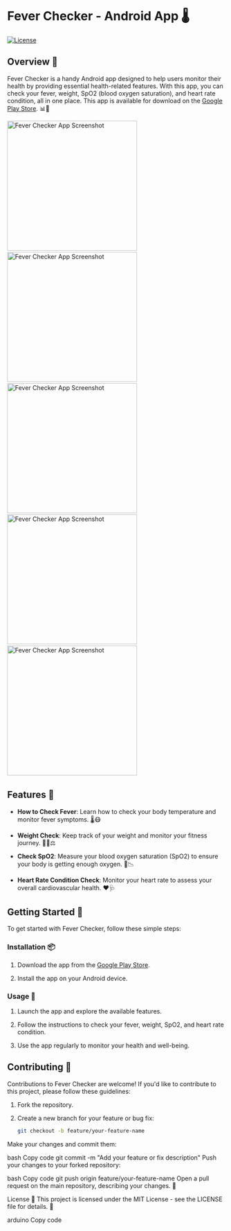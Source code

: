 # Fever Checker - Android App 🌡️

[![License](https://img.shields.io/badge/License-MIT-blue.svg)](LICENSE)

## Overview 📱

Fever Checker is a handy Android app designed to help users monitor their health by providing essential health-related features. With this app, you can check your fever, weight, SpO2 (blood oxygen saturation), and heart rate condition, all in one place. This app is available for download on the [Google Play Store](https://play.google.com/store/apps/details?id=fever.checker.feverchecker). 📊🏥

<!-- Replace 'IMAGE_URL' with the actual URL of your app's image -->
<img src="https://github.com/chirag99044/FeverChecker/assets/123812544/eaaf008e-28f6-415e-8b9b-3a21dd17ef5c" alt="Fever Checker App Screenshot" width="300" />&nbsp;&nbsp;&nbsp;&nbsp;&nbsp;&nbsp;&nbsp;&nbsp;
<img src="https://github.com/chirag99044/FeverChecker/assets/123812544/c25b4d48-2cfa-4304-8640-c32163b1bccd" alt="Fever Checker App Screenshot" width="300" />&nbsp;&nbsp;&nbsp;&nbsp;
<img src="https://github.com/chirag99044/FeverChecker/assets/123812544/ac47b722-b2e8-478a-ac17-1ab5105bd550" alt="Fever Checker App Screenshot" width="300" />&nbsp;&nbsp;&nbsp;&nbsp;&nbsp;&nbsp;&nbsp;&nbsp;
<img src="https://github.com/chirag99044/FeverChecker/assets/123812544/a41f5357-2213-43d9-b85f-a9a7dc5fd7c4" alt="Fever Checker App Screenshot" width="300" />&nbsp;&nbsp;&nbsp;&nbsp;
<img src="https://github.com/chirag99044/FeverChecker/assets/123812544/90c96bf0-7d53-4bdc-923b-9b25298d2b4c" alt="Fever Checker App Screenshot" width="300" />&nbsp;&nbsp;&nbsp;&nbsp;

## Features 🌟

- **How to Check Fever**: Learn how to check your body temperature and monitor fever symptoms. 🌡️😷

- **Weight Check**: Keep track of your weight and monitor your fitness journey. 🏋️‍♀️⚖️

- **Check SpO2**: Measure your blood oxygen saturation (SpO2) to ensure your body is getting enough oxygen. 💉📉

- **Heart Rate Condition Check**: Monitor your heart rate to assess your overall cardiovascular health. ❤️🩺

## Getting Started 🚀

To get started with Fever Checker, follow these simple steps:

### Installation 📦

1. Download the app from the [Google Play Store](https://play.google.com/store/apps/details?id=fever.checker.feverchecker).

2. Install the app on your Android device.

### Usage 📝

1. Launch the app and explore the available features.

2. Follow the instructions to check your fever, weight, SpO2, and heart rate condition.

3. Use the app regularly to monitor your health and well-being.

## Contributing 🤝

Contributions to Fever Checker are welcome! If you'd like to contribute to this project, please follow these guidelines:

1. Fork the repository.

2. Create a new branch for your feature or bug fix:

   ```bash
   git checkout -b feature/your-feature-name
Make your changes and commit them:

bash
Copy code
git commit -m "Add your feature or fix description"
Push your changes to your forked repository:

bash
Copy code
git push origin feature/your-feature-name
Open a pull request on the main repository, describing your changes. 🚀

License 📜
This project is licensed under the MIT License - see the LICENSE file for details. 📄

arduino
Copy code
